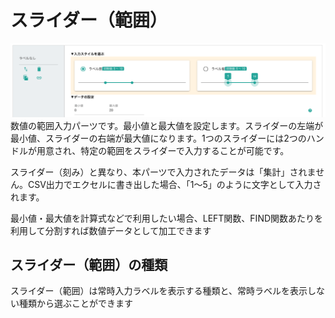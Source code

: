 # スライダー（範囲）
![範囲の入力](./template/range.png)
数値の範囲入力パーツです。最小値と最大値を設定します。スライダーの左端が最小値、スライダーの右端が最大値になります。1つのスライダーには2つのハンドルが用意され、特定の範囲をスライダーで入力することが可能です。

スライダー（刻み）と異なり、本パーツで入力されたデータは「集計」されません。CSV出力でエクセルに書き出した場合、「1〜5」のように文字として入力されます。

最小値・最大値を計算式などで利用したい場合、LEFT関数、FIND関数あたりを利用して分割すれば数値データとして加工できます


## スライダー（範囲）の種類
スライダー（範囲）は常時入力ラベルを表示する種類と、常時ラベルを表示しない種類から選ぶことができます
